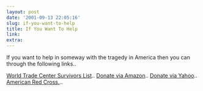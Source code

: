 ```yaml
---
layout: post
date: '2001-09-13 22:05:16'
slug: if-you-want-to-help
title: If You Want To Help
link: 
extra: 
---
```


If you want to help in someway with the tragedy in America then you can through the following links..

[World Trade Center Survivors List](http://www.ny.com/wtclist.html)..
[Donate via Amazon](http://www.amazon.com/paypage/PKAXFNQH7EKCX)..
[Donate via Yahoo](http://paydirect.yahoo.com/PD/onePage/onePageRedCrossMoney-drv.pd/)..
[American Red Cross.](http://www.redcross.org/)..

